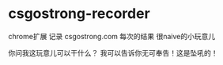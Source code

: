 # csgostrong-recorder

chrome扩展
记录 csgostrong.com 每次的结果
很naive的小玩意儿

你问我这玩意儿可以干什么？
我可以告诉你无可奉告！这是坠吼的！
